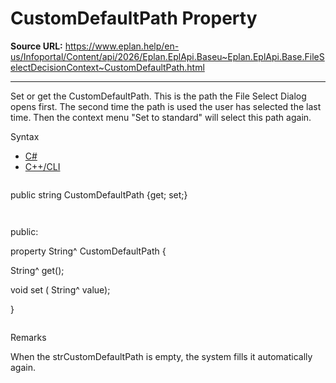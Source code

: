 # CustomDefaultPath Property

**Source URL:** https://www.eplan.help/en-us/Infoportal/Content/api/2026/Eplan.EplApi.Baseu~Eplan.EplApi.Base.FileSelectDecisionContext~CustomDefaultPath.html

---

Set or get the CustomDefaultPath. This is the path the File Select Dialog opens first. The second time the path is used the user has selected the last time. Then the context menu "Set to standard" will select this path again.

Syntax

- [C#](#i-syntax-CS)
- [C++/CLI](#i-syntax-CPP2005)

```
```
public string CustomDefaultPath {get; set;}
```
```

```
```
public:

property String^ CustomDefaultPath {

   String^ get();

   void set (    String^ value);

}
```
```

Remarks

When the strCustomDefaultPath is empty, the system fills it automatically again.
